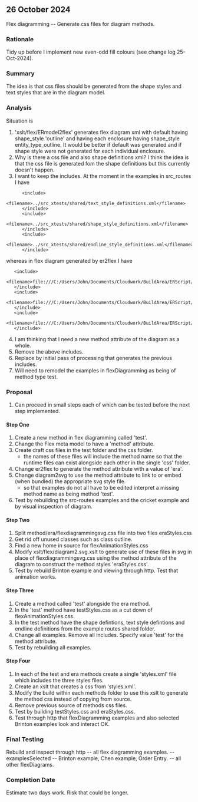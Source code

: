 
## 26 October 2024
Flex diagramming -- Generate css files for diagram methods.   

### Rationale
Tidy up before I implement new even-odd fill colours (see change log 25-Oct-2024).

### Summary
The idea is that css files should be generated from the shape styles and text styles that are in the diagram model.

### Analysis
Situation is 
1. 'xslt/flex/ERmodel2flex' generates flex diagram xml
    with default having shape_style 'outline' 
    and having each enclosure having shape_style entity_type_outline. It would be better if default was generated and
    if shape style were not generated for each individual enclosure. 
2. Why is there a css file and also shape definitions xml?
   I think the idea is that the css file is generated fom the shape definitions but this currently doesn't happen.
3. I want to keep the includes. At the moment in the examples in src_routes I have
```
      <include>
            <filename>../src_xtests/shared/text_style_definitions.xml</filename>
      </include>
      <include>
            <filename>../src_xtests/shared/shape_style_definitions.xml</filename>
      </include>
      <include>
            <filename>../src_xtests/shared/endline_style_definitions.xml</filename>
      </include>
```
whereas in flex diagram generated by er2flex I have
```
   <include>
      <filename>file:///C:/Users/John/Documents/Cloudwork/BuildArea/ERScript/scripts/../flexDiagramming/methods/era/xml/text_style_definitions.xml</filename>
   </include>
   <include>
      <filename>file:///C:/Users/John/Documents/Cloudwork/BuildArea/ERScript/scripts/../flexDiagramming/methods/era/xml/shape_style_definitions.xml</filename>
   </include>
   <include>
      <filename>file:///C:/Users/John/Documents/Cloudwork/BuildArea/ERScript/scripts/../flexDiagramming/methods/era/xml/endline_style_definitions.xml</filename>
   </include>
```
4. I am thinking that I need a new method attribute of the diagram as a whole.
5. Remove the above includes. 
6. Replace by initial pass of processing that generates the previous includes.
7. Will need to remodel the examples in flexDiagramming as being of method type test.
### Proposal
1. Can proceed in small steps each of which can be tested before the next step implemented.
#### Step One
1. Create a new method in flex diagramming called 'test'.
2. Change the Flex meta model to have a 'method' attribute.
3. Create draft css files in the test folder and the css folder.
   + the names of these files will include the method name so that
      the runtime files can exist alongside each other in the single 'css' folder.
4. Change er2flex to generate the method attribute with a value of 'era'. 
5. Change diagram2svg to use the method attribute to link to or embed (when bundled) the appropriate svg style file.
   + so that examples do not all have to be edited interpret a missing method name as being
      method 'test'.
6. Test by rebuilding the src-routes examples and the cricket example and by visual inspection of diagram.

#### Step Two
1. Split method/era/flexdiagrammingsvg.css file into two files
eraStyles.css
2. Get rid off unused classes such as class outline.
2. Find a new home in source for flexAnimationStyles.css
3. Modify xslt/flex/diagram2.svg.xslt to generate use of these files in svg in place of flexdiagrammingsvg.css
   using the method attribute of the diagram to construct the method styles 'eraStyles.css'.
4. Test by rebuild Brinton example and viewing through http. Test that animation works.

#### Step Three
1. Create a method called 'test' alongside the era method.
2. In the 'test' method have testStyles.css as a cut down of flexAnimationStyles.css.
3. In the test method have the shape defintions, text style defintions and endline definitions from the example routes shared folder.
4. Change all examples. Remove all includes. Specify value 'test' for the method attribute. 
5. Test by rebuilding all examples.

#### Step Four
1. In each of the test and era methods create a single 'styles.xml' file which includes 
the three styles files.
2. Create an xslt that creates a css from 'styles.xml'.
3. Modify the build within each methods folder to use this xslt to generate the method css instead of copying from source.
4. Remove previous source of methods css files.
5. Test by building testStyles.css and eraStyles.css.
6. Test through http that flexDiagramming examples and also selected Brinton examples look and interact OK.

### Final Testing
Rebuild and inspect through http
 -- all flex diagramming examples.
 -- examplesSelected -- Brinton example, Chen example, Order Entry.
 -- all other flexDiagrams.

### Completion Date
Estimate two days work. Risk that could be longer.
